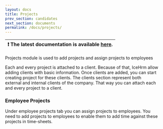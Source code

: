 ```yaml
---
layout: docs
title: Projects
prev_section: candidates
next_section: documents
permalink: /docs/projects/
---
```


| :exclamation:  The latest documentation is available [here](https://icehrm.com/explore/docs/projects-and-clients-for-timesheets/).   |
|-----------------------------------------|

Projects module is used to add projects and assign projects to employees

Each and every project is attached to a client. Because of that, IceHrm allow adding 
clients with basic information. Once clients are added, you can start creating project 
for these clients. The clients section represent both external and internal clients of the company. 
That way you can attach each and every project to a client.

### Employee Projects
Under employee projects tab you can assign projects to employees. You need to add projects to employees to enable them to add time against 
these projects in time-sheets.
